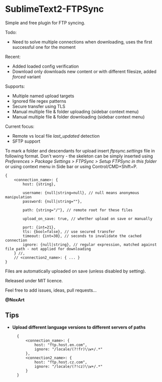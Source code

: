 SublimeText2-FTPSync
====================

Simple and free plugin for FTP syncing.

Todo:
* Need to solve multiple connections when downloading, uses the first successful one for the moment

Recent:
* Added loaded config verification
* Download only downloads new content or with different filesize, added _forced_ variant

Supports:
* Multiple named upload targets
* Ignored file regex patterns
* Secure transfer using TLS
* Manual multiple file & folder uploading (sidebar context menu)
* Manual multiple file & folder downloading (sidebar context menu)

Current focus:
* Remote vs local file _last\_updated_ detection
* SFTP support

To mark a folder and descendants for upload insert *ftpsync.settings* file in following format. Don't worry - the skeleton can be simply inserted using *Preferences > Package Settings > FTPSync > Setup FTPSync in this folder* or using context menu in Side bar or using Control/CMD+Shift+P.

    {
    	<connection_name>: {
    		host: {string},

    		username: {null|string=null}, // null means anonymous manipulation
    		password: {null|string=""},

    		path: {string="/"}, // remote root for these files

            upload_on_save: true, // whether upload on save or manually

    		port: {int=21},
    		tls: {bool=false}, // use secured transfer
    		timeout: {int=30}, // seconds to invalidate the cached connection
    		ignore: {null|string}, // regular expression, matched against file path - not applied for downloading
    	} //,
        // <connection2_name>: { ... }
    }


Files are automatically uploaded on save (unless disabled by setting).

Released under MIT licence.

Feel free to add issues, ideas, pull requests...

**@NoxArt**



Tips
----

* **Upload different language versions to different servers of paths**

        {
        	<connection_name>: {
        		host: "ftp.host.en.com",
        		ignore: "/locale/(?!fr)\\w+/.*"
        	},
        	<connection2_name>: {
        		host: "ftp.host.cz.com",
        		ignore: "/locale/(?!cz)\\w+/.*"
        	}
        }